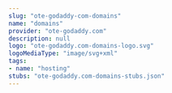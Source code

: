 ```yaml
---
slug: "ote-godaddy-com-domains"
name: "domains"
provider: "ote-godaddy.com"
description: null
logo: "ote-godaddy.com-domains-logo.svg"
logoMediaType: "image/svg+xml"
tags:
- name: "hosting"
stubs: "ote-godaddy.com-domains-stubs.json"
---
```

